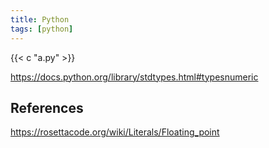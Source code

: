 ```yaml
---
title: Python
tags: [python]
---
```


{{< c "a.py" >}}

<https://docs.python.org/library/stdtypes.html#typesnumeric>

## References

<https://rosettacode.org/wiki/Literals/Floating_point>

